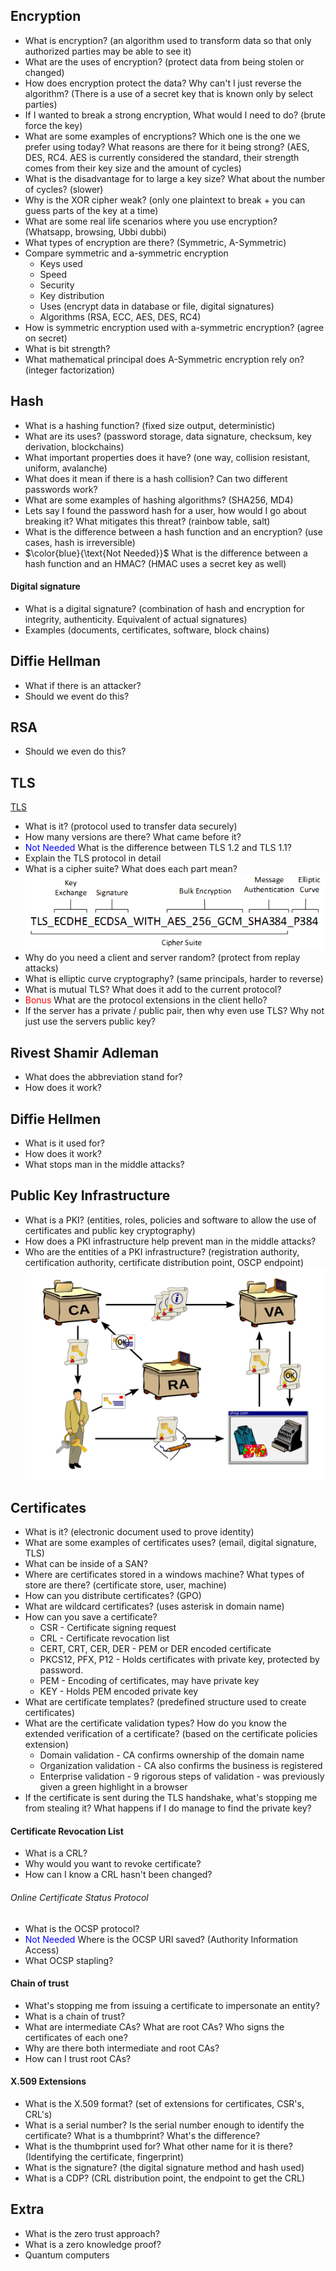 ## Encryption
- What is encryption? (an algorithm used to transform data so that only authorized parties may be able to see it)
- What are the uses of encryption? (protect data from being stolen or changed)
- How does encryption protect the data? Why can't I just reverse the algorithm? (There is a use of a secret key that is known only by select parties)
- If I wanted to break a strong encryption, What would I need to do? (brute force the key)
- What are some examples of encryptions? Which one is the one we prefer using today? What reasons are there for it being strong? (AES, DES, RC4. AES is currently considered the standard, their strength comes from their key size and the amount of cycles)
- What is the disadvantage for to large a key size? What about the number of cycles? (slower)
- Why is the XOR cipher weak? (only one plaintext to break + you can guess parts of the key at a time)
- What are some real life scenarios where you use encryption? (Whatsapp, browsing, Ubbi dubbi)
- What types of encryption are there? (Symmetric, A-Symmetric)
- Compare symmetric and a-symmetric encryption
	- Keys used
	- Speed
	- Security
	- Key distribution
	- Uses (encrypt data in database or file, digital signatures)
	- Algorithms (RSA, ECC, AES, DES, RC4)
- How is symmetric encryption used with a-symmetric encryption? (agree on secret)
- What is bit strength? 
- What mathematical principal does A-Symmetric encryption rely on? (integer factorization)
## Hash
- What is a hashing function? (fixed size output, deterministic)
- What are its uses? (password storage, data signature, checksum, key derivation, blockchains)
- What important properties does it have? (one way, collision resistant, uniform, avalanche)
- What does it mean if there is a hash collision? Can two different passwords work?
- What are some examples of hashing algorithms? (SHA256, MD4)
- Lets say I found the password hash for a user, how would I go about breaking it? What mitigates this threat? (rainbow table, salt)
- What is the difference between a hash function and an encryption? (use cases, hash is irreversible)
- $\color{blue}{\text{Not Needed}}$ What is the difference between a hash function and an HMAC? (HMAC uses a secret key as well)
#### Digital signature
- What is a digital signature? (combination of hash and encryption for integrity, authenticity. Equivalent of actual signatures)
- Examples (documents, certificates, software, block chains)
## Diffie Hellman
- What if there is an attacker?
- Should we event do this?
## RSA
- Should we even do this?
## TLS
[TLS](<Transport Layer Security>)
- What is it? (protocol used to transfer data securely)
- How many versions are there? What came before it?
- <font color="Blue">Not Needed</font> What is the difference between TLS 1.2 and TLS 1.1?
- Explain the TLS protocol in detail
- What is a cipher suite? What does each part mean? ![tls-cipher-stuite.png](./Assets/tls-cipher-suite.png)
- Why do you need a client and server random? (protect from replay attacks)
- What is elliptic curve cryptography? (same principals, harder to reverse)
- What is mutual TLS? What does it add to the current protocol?
- <font color="Red">Bonus</font> What are the protocol extensions in the client hello?
- If the server has a private / public pair, then why even use TLS? Why not just use the servers public key?
## Rivest Shamir Adleman
- What does the abbreviation stand for?
- How does it work?
## Diffie Hellmen
- What is it used for?
- How does it work?
- What stops man in the middle attacks?
## Public Key Infrastructure
- What is a PKI? (entities, roles, policies and software to allow the use of certificates and public key cryptography)
- How does a PKI infrastructure help prevent man in the middle attacks?
- Who are the entities of a PKI infrastructure? (registration authority, certification authority, certificate distribution point, OSCP endpoint) ![pki-entities](./Assets/pki-entities.png)
## Certificates
- What is it? (electronic document used to prove identity)
- What are some examples of certificates uses? (email, digital signature, TLS)
- What can be inside of a SAN?
- Where are certificates stored in a windows machine? What types of store are there? (certificate store, user, machine)
- How can you distribute certificates? (GPO)
- What are wildcard certificates? (uses asterisk in domain name)
- How can you save a certificate?
	- CSR - Certificate signing request
	- CRL - Certificate revocation list
	- CERT, CRT, CER, DER - PEM or DER encoded certificate
	- PKCS12, PFX, P12 - Holds certificates with private key, protected by password.
	- PEM - Encoding of certificates, may have private key
	- KEY - Holds PEM encoded private key
- What are certificate templates? (predefined structure used to create certificates)
- What are the certificate validation types? How do you know the extended verification of a certificate? (based on the certificate policies extension)
	- Domain validation - CA confirms ownership of the domain name
	- Organization validation - CA also confirms the business is registered
	- Enterprise validation - 9 rigorous steps of validation - was previously given a green highlight in a browser
- If the certificate is sent during the TLS handshake, what's stopping me from stealing it? What happens if I do manage to find the private key?
#### Certificate Revocation List
- What is a CRL?
- Why would you want to revoke certificate?
- How can I know a CRL hasn't been changed?
###### Online Certificate Status Protocol
- What is the OCSP protocol?
- <font color="Blue">Not Needed</font> Where is the OCSP URI saved? (Authority Information Access)
- What OCSP stapling?
#### Chain of trust
- What's stopping me from issuing a certificate to impersonate an entity?
- What is a chain of trust?
- What are intermediate CAs? What are root CAs? Who signs the certificates of each one?
- Why are there both intermediate and root CAs?
- How can I trust root CAs?
#### X.509 Extensions
- What is the X.509 format? (set of extensions for certificates, CSR's, CRL's)
- What is a serial number? Is the serial number enough to identify the certificate? What is a thumbprint? What's the difference?
- What is the thumbprint used for? What other name for it is there? (Identifying the certificate, fingerprint)
- What is the signature? (the digital signature method and hash used)
- What is a CDP? (CRL distribution point, the endpoint to get the CRL)
## Extra
- What is the zero trust approach?
- What is a zero knowledge proof?
- Quantum computers